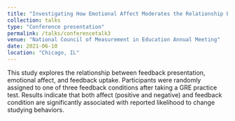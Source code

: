 ```yaml
---
title: "Investigating How Emotional Affect Moderates the Relationship Between Feedback Type and Uptake"
collection: talks
type: "Conference presentation"
permalink: /talks/conferencetalk3
venue: "National Council of Measurement in Education Annual Meeting"
date: 2021-06-10
location: "Chicago, IL"
---
```


This study explores the relationship between feedback presentation, emotional affect, and
feedback uptake. Participants were randomly assigned to one of three feedback conditions after
taking a GRE practice test. Results indicate that both affect (positive and negative) and feedback
condition are significantly associated with reported likelihood to change studying behaviors.
